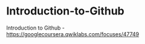 # Introduction-to-Github
Introduction to Github - https://googlecoursera.qwiklabs.com/focuses/47749
